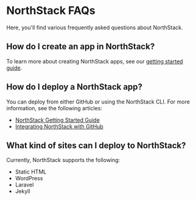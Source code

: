 # NorthStack FAQs

Here, you'll find various frequently asked questions about NorthStack.

## How do I create an app in NorthStack?

To learn more about creating NorthStack apps, see our [getting started guide](/getting-started.md).

## How do I deploy a NorthStack app?

You can deploy from either GitHub or using the NorthStack CLI. For more information, see the following articles:

* [NorthStack Getting Started Guide](/getting-started.md)
* [Integrating NorthStack with GitHub](/integrations/github.md)

## What kind of sites can I deploy to NorthStack?

Currently, NorthStack supports the following:

* Static HTML
* WordPress
* Laravel
* Jekyll